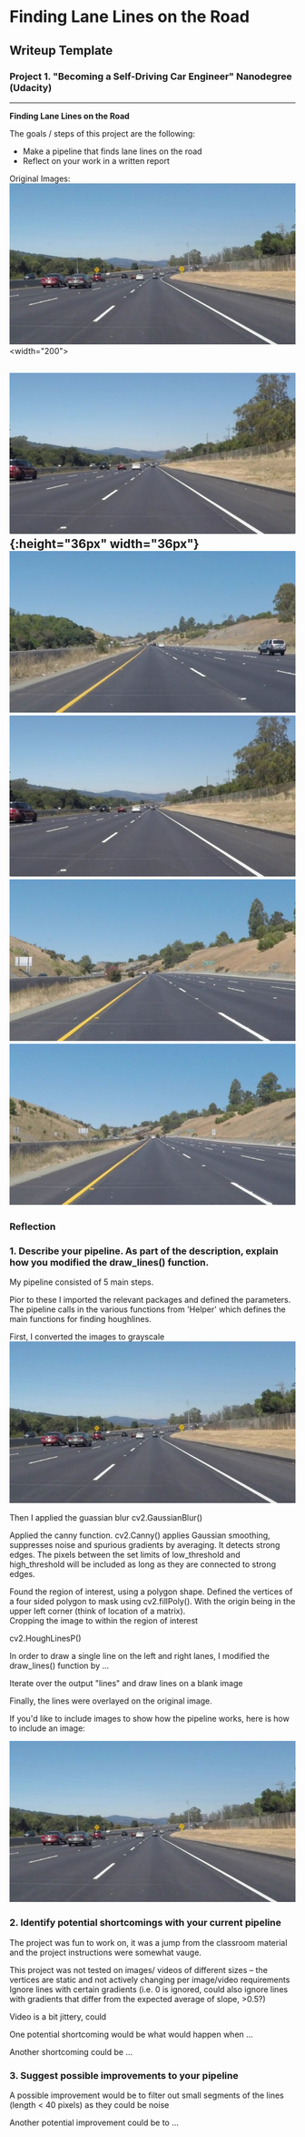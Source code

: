 # **Finding Lane Lines on the Road** 

## Writeup Template
### Project 1. "Becoming a Self-Driving Car Engineer" Nanodegree (Udacity)


---

**Finding Lane Lines on the Road**

The goals / steps of this project are the following:
* Make a pipeline that finds lane lines on the road
* Reflect on your work in a written report


[//]: # (Image References)
[image1]: ./examples/solidWhiteCurve.jpg "solidWhiteCurve"
[image2]: ./examples/solidWhiteRight.jpg "solidWhiteRight"
[image3]: ./examples/solidYellowCurve.jpg "solidYellowCurve"
[image4]: ./examples/solidWhiteRight.jpg "solidWhiteRight"
[image5]: ./examples/solidYellowCurve2.jpg "solidYellowCurve2"
[image6]: ./examples/whiteCarLaneSwitch.jpg "whiteCarLaneSwitch"

Original Images:
![][image1] <width="200">

![alt_text][image2]{:height="36px" width="36px"}
![alt_text][image3]
![alt text][image4]![alt text][image5]![alt text][image6]
---

### Reflection

### 1. Describe your pipeline. As part of the description, explain how you modified the draw_lines() function.

My pipeline consisted of 5 main steps. 

Pior to these I imported the relevant packages and defined the parameters. The pipeline calls in the various functions from 'Helper' which defines the main functions for finding houghlines. 

First, I converted the images to grayscale
![alt text][image1]


Then I applied the guassian blur cv2.GaussianBlur()

Applied the canny function. cv2.Canny() applies Gaussian smoothing, suppresses noise and spurious gradients by averaging. It detects strong edges. 
The pixels between the set limits of low_threshold and high_threshold will be included as long as they are connected to strong edges. 


Found the region of interest, using a polygon shape. Defined the vertices of a four sided polygon to mask using cv2.fillPoly(). With the origin being in the upper left corner (think of location of a matrix).    
Cropping the image to within the region of interest


cv2.HoughLinesP()

In order to draw a single line on the left and right lanes, I modified the draw_lines() function by ...

Iterate over the output "lines" and draw lines on a blank image

Finally, the lines were overlayed on the original image. 


If you'd like to include images to show how the pipeline works, here is how to include an image: 

![alt text][image1]


### 2. Identify potential shortcomings with your current pipeline

The project was fun to work on, it was a jump from the classroom material and the project instructions were somewhat vauge. 

This project was not tested on images/ videos of different sizes – the vertices are static and not actively changing per image/video requirements
Ignore lines with certain gradients (i.e. 0 is ignored, could also ignore lines with gradients that differ from the expected average of slope, >0.5?)


Video is a bit jittery, could

One potential shortcoming would be what would happen when ... 

Another shortcoming could be ...


### 3. Suggest possible improvements to your pipeline

A possible improvement would be to filter out small segments of the lines (length < 40 pixels) as they could be noise

Another potential improvement could be to ...
